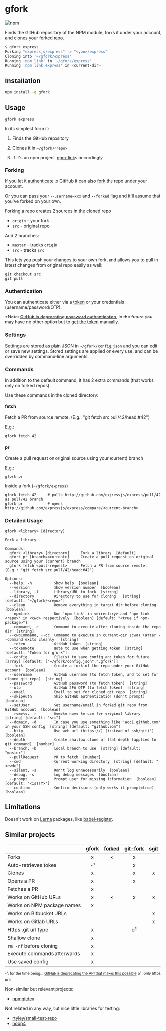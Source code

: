 
# gfork
[![npm](https://img.shields.io/npm/v/gfork.svg)](https://www.npmjs.com/package/gfork)

Finds the GitHub repository of the NPM module, forks it under your account, and clones your forked repo.

```sh
$ gfork express
Forking "expressjs/express" -> "<you>/express"
Cloning into '~/gfork/express'
Running 'npm link' in '~/gfork/express'
Running 'npm link express' in <current-dir>
```

## Installation

```sh
npm install -g gfork
```

## Usage

```
gfork express
```

In its simplest form it:

1. Finds the GitHub repository

2. Clones it in `~/gfork/<repo>`

3. If it's an npm project, [npm-link]s accordingly

### Forking

If you let it [authenticate](#Authentication) to GitHub it can also [fork] the repo under your account.

Or you can pass your `--username=xxx` and `--forked` flag and it'll assume that you've forked on your own.

Forking a repo creates 2 sources in the cloned repo

* `origin` - your fork
* `src` - original repo

And 2 branches:

* `master` - tracks `origin`
* `src` - tracks `src`

This lets you push your changes to your own fork, and allows you to pull in latest changes from original repo easily as well:

```
git checkout src
git pull
```

### Authentication

You can authenticate either via a [token][get-token] or your credentials (username/password/OTP).

\*Note: [GitHub is deprecating password authentication][deprecated-passwords-api], in the future you may have no other option but to [get the token][get-token] manually.

### Settings

Settings are stored as plain JSON in `~/gfork/config.json` and you can edit or save new settings. Stored settings are applied on every use, and can be overridden by command-line arguments.


### Commands

In addition to the default command, it has 2 extra commands (that works only on forked repos):

Use these commands in the cloned directory:

#### fetch

Fetch a PR from source remote. (E.g.: "git fetch src pull/42/head:#42")

E.g.:

```
gfork fetch 42
```

#### pr

Create a pull request on original source using your (current) branch

E.g.:

```
gfork pr
```



Inside a fork (`~/gfork/express`)
```
gfork fetch 42     # pulls http://github.com/expressjs/express/pull/42 as pull/42 branch
gfork pr           # opens http://github.com/expressjs/express/compare/<current-branch>
```


### Detailed Usage

```
gfork <library> [directory]

Fork a library

Commands:
  gfork <library> [directory]     Fork a library  [default]
  gfork pr [branch=<current>]     Create a pull request on original source using your (current) branch
  gfork fetch <pull-request>      Fetch a PR from source remote. (E.g.: "git fetch src pull/42/head:#42")

Options:
  --help, -h          Show help  [boolean]
  --version           Show version number  [boolean]
  --library, -l       Library/URL to fork  [string]
  --directory         Directory to use for cloning'  [string] [default: "~/gfork/<repo>"]
  --clean             Remove everything in target dir before cloning  [boolean]
  --npmLink           Run 'npm link' in <directory> and 'npm link <repo>' in <cwd> respectively  [boolean] [default: "<true if npm-package>"]
  --command, -c       Command to execute after cloning inside the repo dir  [string]
  --cwdCommand, --cc  Command to execute in current-dir (cwd) (after --command exits cleanly)  [string]
  --token             GitHub token  [string]
  --tokenNote         Note to use when getting token  [string] [default: "Token for gfork"]
  --config            File(s) to save config and token for future  [array] [default: ["~/gfork/config.json",".gfork"]]
  --fork              Create a fork of the repo under your GitHub account  [boolean]
  --username          GitHub username (to fetch token, and to set for cloned git repo)  [string]
  --password          GitHub password (to fetch token)  [string]
  --otp               GitHub 2FA OTP (to fetch token)  [string]
  --email             Email to set for cloned git repo  [string]
  --skipAuth          Skip GitHub authentication (don't prompt)  [boolean]
  --setUser           Set username/email in forked git repo from GitHub account  [boolean]
  --remote, -r        Remote name to use for original library  [string] [default: "src"]
  --domain, -d        In case you use something like 'acc1.github.com' in your SSH config  [string] [default: "github.com"]
  --http              Use web url (https://) (instead of ssh/git)')  [boolean]
  --depth             Create shallow clone of that depth (applied to git command)  [number]
  --branch, -b        Local branch to use  [string] [default: "master"]
  --pullRequest       PR to fetch  [number]
  --cwd               Current working directory  [string] [default: "<cwd>"]
  --silent, -s        Don't log unnecessarily  [boolean]
  --debug, -s         Log debug messages  [boolean]
  --prompt            Prompt user for missing information  [boolean] [default: "<isTTY>"]
  --confirm           Confirm decisions (only works if prompt=true)  [boolean]
```


## Limitations

Doesn't work on [Lerna] packages, like [babel-register].

## Similar projects

|                                   | gfork | [forked] | [git-fork]    | [sgit]
| -------------                     |:----: |:----:    |:-----:        |:----:
| Forks                             |x      |x         |x              |
| Auto-retrieves token              |-¹     |          |x              |
| Clones                            |x      |          |x              |x
| Opens a PR                        |x      |          |x              |
| Fetches a PR                      |x      |          |               |
| Works on GitHub URLs              |x      |x         |x              |x
| Works on NPM package names        |x      |          |               |
| Works on Bitbucket URLs           |       |          |               |x
| Works on Gitlab URLs              |       |          |               |x
| Https .git url type               |x      |          |o²             |
| Shallow clone                     |x      |          |               |
| `rm -rf` before cloning           |x      |          |               |
| Execute commands afterwards       |x      |          |               |
| Use saved config                  |x      |          |               |

<sup>-¹: for the time being... [GitHub is deprecating the API that makes this possible][deprecated-passwords-api]</sup>
<sup>o²: *only* https urls</sup>


Non-similar but relevant projects:

* [npmgitdev]

[npmgitdev]: https://github.com/TerriaJS/npmgitdev

Not related in any way, but nice little libraries for testing:

* [rtyley/small-test-repo]
* [noop4]


[1]: https://help.github.com/articles/checking-out-pull-requests-locally/
[2]: https://developer.github.com/v3/repos/forks/#create-a-fork
[fork]: https://help.github.com/en/github/getting-started-with-github/fork-a-repo
[babel-register]: https://github.com/babel/babel/tree/master/packages/babel-register
[deprecated-passwords-api]: https://developer.github.com/changes/2019-11-05-deprecated-passwords-and-authorizations-api/
[forked]: https://github.com/eanplatter/forked
[forked]: https://github.com/eanplatter/forked
[get-token]: https://help.github.com/articles/creating-an-access-token-for-command-line-use/
[git-fork]: https://github.com/e-conomic/git-fork
[git-fork]: https://github.com/e-conomic/git-fork
[https-oauth]: https://github.com/blog/1270-easier-builds-and-deployments-using-git-over-https-and-oauth
[Lerna]: https://github.com/lerna/lerna
[node-portscanner]: https://github.com/baalexander/node-portscanner
[noop4]: https://github.com/gabrieleds/noop4
[npm-link]: https://www.google.com/search?q=use+npm+link
[portscanner]: https://www.npmjs.com/package/portscanner
[rtyley/small-test-repo]: https://github.com/rtyley/small-test-repo
[sgit]: https://github.com/rascada/sgit
[ssh-key]: https://help.github.com/articles/generating-an-ssh-key/



